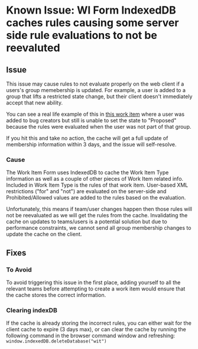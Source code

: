 # Known Issue: WI Form IndexedDB caches rules causing some server side rule evaluations to not be reevaluted
## Issue
This issue may cause rules to not evaluate properly on the web client if a users's group memebership is updated.  For example, a user is added to a group that lifts a restricted state change, but their client doesn't immediately accept that new ability.

You can see a real life example of this in [this work item](https://dev.azure.com/mseng/AzureDevOps/_workitems/edit/1812997/) where a user was added to bug creators but still is unable to set the state to "Proposed" because the rules were evaluated when the user was not part of that group.

If you hit this and take no action, the cache will get a full update of membership information within 3 days, and the issue will self-resolve.

### Cause
The Work Item Form uses IndexedDB to cache the Work Item Type information as well as a couple of other pieces of Work Item related info.  Included in Work Item Type is the rules of that work item.  User-based XML restrictions ("for" and "not") are evaluated on the server-side and Prohibited/Allowed values are added to the rules based on the evaluation. 

Unfortunately, this means if team/user changes happen then those rules will not be reevaluated as we will get the rules from the cache. Invalidating the cache on updates to teams/users is a potential solution but due to performance constraints, we cannot send all group membership changes to update the cache on the client.

## Fixes
### To Avoid
To avoid triggering this issue in the first place, adding yourself to all the relevant teams before attempting to create a work item would ensure that the cache stores the correct information.

### Clearing indexDB
If the cache is already storing the incorrect rules, you can either wait for the client cache to expire (3 days max), or can clear the cache by running the following command in the browser command window and refreshing:
`window.indexedDB.deleteDatabase("wit")`
